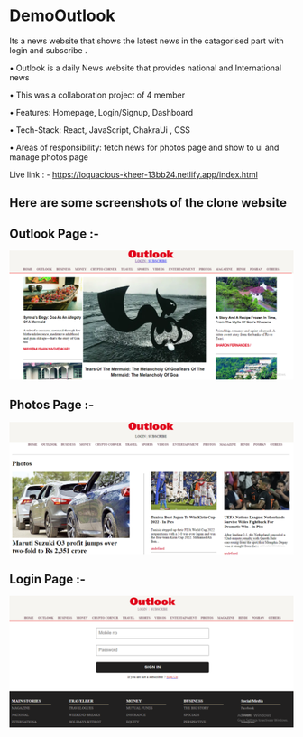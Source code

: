 # DemoOutlook

Its a news website that shows the latest  news in the catagorised part with login and subscribe .

• Outlook is a daily News website that provides
  national and International news
  
• This was a collaboration project of 4 member

• Features: Homepage, Login/Signup, Dashboard

• Tech-Stack: React, JavaScript, ChakraUi , CSS

• Areas of responsibility: fetch news for photos page
  and show to ui and manage photos page
  
  
Live link : - https://loquacious-kheer-13bb24.netlify.app/index.html


<h2>Here are some screenshots of the clone website</h2>



<h2> Outlook Page :- </h2>


<img  src="./screen_shots/outlook.PNG"/>




<h2> Photos Page :- </h2>


<img  src="./screen_shots/photos.PNG"/>


<h2> Login Page :- </h2>


<img  src="./screen_shots/Login.PNG"/>

